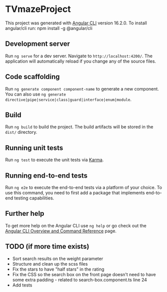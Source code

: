 # TVmazeProject

This project was generated with [Angular CLI](https://github.com/angular/angular-cli) version 16.2.0.
To install angular/cli run: npm install -g @angular/cli

## Development server

Run `ng serve` for a dev server. Navigate to `http://localhost:4200/`. The application will automatically reload if you change any of the source files.

## Code scaffolding

Run `ng generate component component-name` to generate a new component. You can also use `ng generate directive|pipe|service|class|guard|interface|enum|module`.

## Build

Run `ng build` to build the project. The build artifacts will be stored in the `dist/` directory.

## Running unit tests

Run `ng test` to execute the unit tests via [Karma](https://karma-runner.github.io).

## Running end-to-end tests

Run `ng e2e` to execute the end-to-end tests via a platform of your choice. To use this command, you need to first add a package that implements end-to-end testing capabilities.

## Further help

To get more help on the Angular CLI use `ng help` or go check out the [Angular CLI Overview and Command Reference](https://angular.io/cli) page.

## TODO (if more time exists)

- Sort search results on the weight parameter
- Structure and clean up the scss files
- Fix the stars to have "half stars" in the rating
- Fix the CSS so the search box on the front page doesn't need to have some extra padding - related to search-box.component.ts line 24
- Add tests
